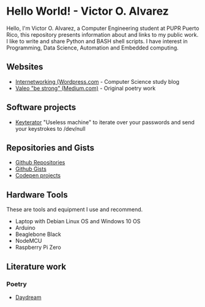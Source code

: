 # Hello World! - Victor O. Alvarez
Hello, I'm Victor O. Alvarez, a Computer Engineering student at PUPR Puerto Rico, this repository presents information about and links to my public work. I like to write and share Python and BASH shell scripts. I have interest in Programming, Data Science, Automation and Embedded computing.

## Websites
- [Internetworking (Wordpress.com](https://voalvarez.wordpress.org) - Computer Science study blog
- [Valeo "be strong" (Medium.com)](https://medium.com/valeo-be-strong) - Original poetry work

## Software projects
- [Keyterator](https://github.com/victoroalvarez/keyterator) "Useless machine" to iterate over your passwords and send your keystrokes to /dev/null

## Repositories and Gists
- [Github Repositories](https://github.com/victoroalvarez?tab=repositories)
- [Github Gists](https://gist.github.com/victoroalvarez)
- [Codepen projects](https://codepen.io/victoroalvarez)

## Hardware Tools
These are tools and equipment I use and recommend.
- Laptop with Debian Linux OS and Windows 10 OS
- Arduino
- Beaglebone Black
- NodeMCU
- Raspberry Pi Zero

## Literature work
### Poetry
- [Daydream](https://medium.com/valeo-be-strong/daydream-17110cc5aca4?source=friends_link&sk=b0d53a9619a9f60ea3f910d412e9c229)
